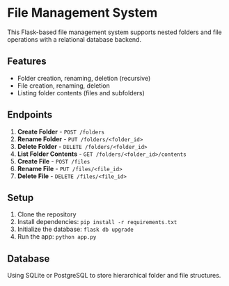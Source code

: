 # File Management System

This Flask-based file management system supports nested folders and file operations with a relational database backend.

## Features

- Folder creation, renaming, deletion (recursive)
- File creation, renaming, deletion
- Listing folder contents (files and subfolders)

## Endpoints

1. **Create Folder** - `POST /folders`
2. **Rename Folder** - `PUT /folders/<folder_id>`
3. **Delete Folder** - `DELETE /folders/<folder_id>`
4. **List Folder Contents** - `GET /folders/<folder_id>/contents`
5. **Create File** - `POST /files`
6. **Rename File** - `PUT /files/<file_id>`
7. **Delete File** - `DELETE /files/<file_id>`

## Setup

1. Clone the repository
2. Install dependencies: `pip install -r requirements.txt`
3. Initialize the database: `flask db upgrade`
4. Run the app: `python app.py`

## Database

Using SQLite or PostgreSQL to store hierarchical folder and file structures.
